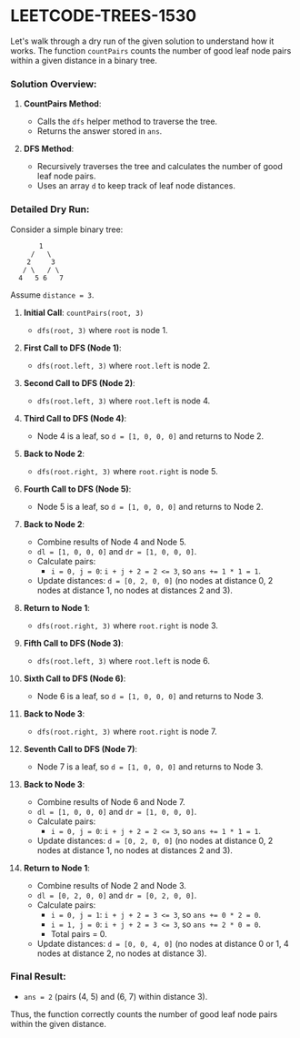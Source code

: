 # LEETCODE-TREES-1530
Let's walk through a dry run of the given solution to understand how it works. The function `countPairs` counts the number of good leaf node pairs within a given distance in a binary tree.

### Solution Overview:
1. **CountPairs Method**:
   - Calls the `dfs` helper method to traverse the tree.
   - Returns the answer stored in `ans`.

2. **DFS Method**:
   - Recursively traverses the tree and calculates the number of good leaf node pairs.
   - Uses an array `d` to keep track of leaf node distances.

### Detailed Dry Run:

Consider a simple binary tree:

```
       1
     /   \
    2     3
   / \   / \
  4   5 6   7
```

Assume `distance = 3`.

1. **Initial Call**: `countPairs(root, 3)`
   - `dfs(root, 3)` where `root` is node 1.
   
2. **First Call to DFS (Node 1)**:
   - `dfs(root.left, 3)` where `root.left` is node 2.
   
3. **Second Call to DFS (Node 2)**:
   - `dfs(root.left, 3)` where `root.left` is node 4.

4. **Third Call to DFS (Node 4)**:
   - Node 4 is a leaf, so `d = [1, 0, 0, 0]` and returns to Node 2.
   
5. **Back to Node 2**:
   - `dfs(root.right, 3)` where `root.right` is node 5.

6. **Fourth Call to DFS (Node 5)**:
   - Node 5 is a leaf, so `d = [1, 0, 0, 0]` and returns to Node 2.
   
7. **Back to Node 2**:
   - Combine results of Node 4 and Node 5.
   - `dl = [1, 0, 0, 0]` and `dr = [1, 0, 0, 0]`.
   - Calculate pairs:
     - `i = 0, j = 0`: `i + j + 2 = 2 <= 3`, so `ans += 1 * 1 = 1`.
   - Update distances: `d = [0, 2, 0, 0]` (no nodes at distance 0, 2 nodes at distance 1, no nodes at distances 2 and 3).
   
8. **Return to Node 1**:
   - `dfs(root.right, 3)` where `root.right` is node 3.
   
9. **Fifth Call to DFS (Node 3)**:
   - `dfs(root.left, 3)` where `root.left` is node 6.

10. **Sixth Call to DFS (Node 6)**:
    - Node 6 is a leaf, so `d = [1, 0, 0, 0]` and returns to Node 3.
    
11. **Back to Node 3**:
    - `dfs(root.right, 3)` where `root.right` is node 7.

12. **Seventh Call to DFS (Node 7)**:
    - Node 7 is a leaf, so `d = [1, 0, 0, 0]` and returns to Node 3.
    
13. **Back to Node 3**:
    - Combine results of Node 6 and Node 7.
    - `dl = [1, 0, 0, 0]` and `dr = [1, 0, 0, 0]`.
    - Calculate pairs:
      - `i = 0, j = 0`: `i + j + 2 = 2 <= 3`, so `ans += 1 * 1 = 1`.
    - Update distances: `d = [0, 2, 0, 0]` (no nodes at distance 0, 2 nodes at distance 1, no nodes at distances 2 and 3).
    
14. **Return to Node 1**:
    - Combine results of Node 2 and Node 3.
    - `dl = [0, 2, 0, 0]` and `dr = [0, 2, 0, 0]`.
    - Calculate pairs:
      - `i = 0, j = 1`: `i + j + 2 = 3 <= 3`, so `ans += 0 * 2 = 0`.
      - `i = 1, j = 0`: `i + j + 2 = 3 <= 3`, so `ans += 2 * 0 = 0`.
      - Total pairs = 0.
    - Update distances: `d = [0, 0, 4, 0]` (no nodes at distance 0 or 1, 4 nodes at distance 2, no nodes at distance 3).

### Final Result:
- `ans = 2` (pairs (4, 5) and (6, 7) within distance 3).

Thus, the function correctly counts the number of good leaf node pairs within the given distance.
